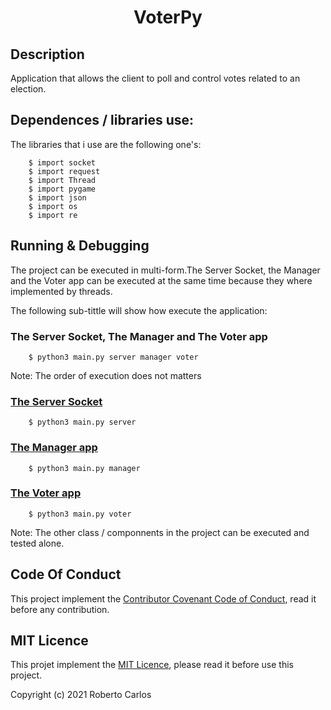 <h1 align="center">VoterPy</h1>
<h2>Description</h2>
Application that allows the client to poll and control votes related to an election. 

<!-- # Main objective -->

## Dependences / libraries use:
The libraries that i use are the following one's:
```shell
    $ import socket
    $ import request
    $ import Thread
    $ import pygame
    $ import json
    $ import os
    $ import re
```
## Running & Debugging
The project can be executed in multi-form.The Server Socket, the Manager and the Voter app can be executed at the same time
because they where implemented by threads.
<p></p>
The following sub-tittle will show how execute the application: 

### The Server Socket,  The Manager and The Voter app
```shell
    $ python3 main.py server manager voter
```
Note: The order of execution does not matters 
### [The Server Socket](https://github.com/RobertoCarlosMedina/voterpy/tree/main/server)
```shell
    $ python3 main.py server
```
### [The Manager app](https://github.com/RobertoCarlosMedina/voterpy/tree/main/manager)
```shell
    $ python3 main.py manager
```
### [The Voter app](https://github.com/RobertoCarlosMedina/voterpy/tree/main/voter)
```shell
    $ python3 main.py voter
```
Note: The other class / componnents in the project can be executed and tested alone.

## Code Of Conduct
This project implement the [Contributor Covenant Code of Conduct](https://github.com/RobertoCarlosMedina/voter-app/blob/main/CODE_OF_CONDUCT.md), read it before any contribution.

## MIT Licence
This projet implement the [MIT Licence](https://github.com/RobertoCarlosMedina/voter-app/blob/main/LICENSE), please read it before use this project.

Copyright (c) 2021 Roberto Carlos
